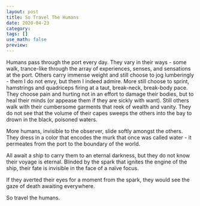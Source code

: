 ```yaml
---
layout: post
title: So Travel The Humans
date: 2020-04-23
category: 
tags: []
use_math: false
preview: 
---
```

Humans pass through the port every day. They vary in their ways - some walk, trance-like through the array of experiences, senses, and sensations at the port. Others carry immense weight and still choose to jog lumberingly - them I do not envy, but them I indeed admire. More still choose to sprint, hamstrings and quadriceps firing at a taut, break-neck, break-body pace. They choose pain and hurting not in an effort to damage their bodies, but to heal their minds (or appease them if they are sickly with want). Still others walk with their cumbersome garments that reek of wealth and vanity. They do not see that the volume of their capes sweeps the others into the bay to drown in the black, poisoned waters.

More humans, invisible to the observer, slide softly amongst the others. They dress in a color that encodes the murk that once was called water - it permeates from the port to the boundary of the world.

All await a ship to carry them to an eternal darkness, but they do not know their voyage is eternal. Blinded by the spark that ignites the engine of the ship, their fate is invisible in the face of a naïve focus.

If they averted their eyes for a moment from the spark, they would see the gaze of death awaiting everywhere.

So travel the humans.